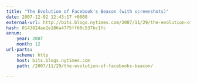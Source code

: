```yaml
---
title: "The Evolution of Facebook's Beacon (with screenshots)"
date: 2007-12-02 12:43:17 +0000
external-url: http://bits.blogs.nytimes.com/2007/11/29/the-evolution-of-facebooks-beacon/
hash: 0143824ae2e186a4775ff60c537bc1fc
annum:
    year: 2007
    month: 12
url-parts:
    scheme: http
    host: bits.blogs.nytimes.com
    path: /2007/11/29/the-evolution-of-facebooks-beacon/

---
```



